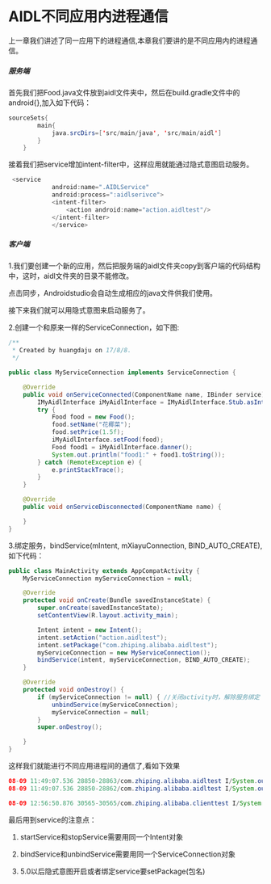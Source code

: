 # AIDL不同应用内进程通信

上一章我们讲述了同一应用下的进程通信,本章我们要讲的是不同应用内的进程通信。

##### 服务端

首先我们把Food.java文件放到aidl文件夹中，然后在build.gradle文件中的android{},加入如下代码：

```java
sourceSets{
        main{
            java.srcDirs=['src/main/java', 'src/main/aidl']
        }
    }
```

接着我们把service增加intent-filter中，这样应用就能通过隐式意图启动服务。

```java
 <service
            android:name=".AIDLService"
            android:process=":aidlserivce">
            <intent-filter>
                <action android:name="action.aidltest"/>
            </intent-filter>
            </service>
```

##### 客户端

1.我们要创建一个新的应用，然后把服务端的aidl文件夹copy到客户端的代码结构中，这时，aidl文件夹的目录不能修改。

点击同步，Androidstudio会自动生成相应的java文件供我们使用。

接下来我们就可以用隐式意图来启动服务了。

2.创建一个和原来一样的ServiceConnection，如下图:

```java
/**
 * Created by huangdaju on 17/8/8.
 */

public class MyServiceConnection implements ServiceConnection {

    @Override
    public void onServiceConnected(ComponentName name, IBinder service) {
        IMyAidlInterface iMyAidlInterface = IMyAidlInterface.Stub.asInterface(service);
        try {
            Food food = new Food();
            food.setName("花椰菜");
            food.setPrice(1.5f);
            iMyAidlInterface.setFood(food);
            Food food1 = iMyAidlInterface.danner();
            System.out.println("food1:" + food1.toString());
        } catch (RemoteException e) {
            e.printStackTrace();
        }
    }

    @Override
    public void onServiceDisconnected(ComponentName name) {

    }
}
```

3.绑定服务，bindService\(mIntent, mXiayuConnection, BIND\_AUTO\_CREATE\),如下代码：

```java
public class MainActivity extends AppCompatActivity {
    MyServiceConnection myServiceConnection = null;

    @Override
    protected void onCreate(Bundle savedInstanceState) {
        super.onCreate(savedInstanceState);
        setContentView(R.layout.activity_main);

        Intent intent = new Intent();
        intent.setAction("action.aidltest");
        intent.setPackage("com.zhiping.alibaba.aidltest");
        myServiceConnection = new MyServiceConnection();
        bindService(intent, myServiceConnection, BIND_AUTO_CREATE);
    }

    @Override
    protected void onDestroy() {
        if (myServiceConnection != null) { //关闭activity时，解除服务绑定
            unbindService(myServiceConnection);
            myServiceConnection = null;
        }
        super.onDestroy();

    }
}
```

这样我们就能进行不同应用进程间的通信了,看如下效果

```java
08-09 11:49:07.536 28850-28863/com.zhiping.alibaba.aidltest I/System.out: 亲爱的，晚上想吃点啥: Food{name='花椰菜', price=1.5}
08-09 11:49:07.536 28850-28862/com.zhiping.alibaba.aidltest I/System.out: 亲爱的，晚上想吃点啥
```

```java
08-09 12:56:50.876 30565-30565/com.zhiping.alibaba.clienttest I/System.out: food1:Food{name='花椰菜111', price=1.6}
```



最后用到service的注意点：

1. startService和stopService需要用同一个Intent对象

2. bindService和unbindService需要用同一个ServiceConnection对象

3. 5.0以后隐式意图开启或者绑定service要setPackage\(包名\)



